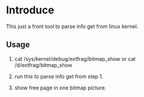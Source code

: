 # Introduce

This just a front tool to parse info get from linux kernel.

## Usage

1. cat /sys/kernel/debug/extfrag/bitmap_show  or cat /d/extfrag/bitmap_show

2. run this to parse info get from step 1.

3. show free page in one bitmap picture.
